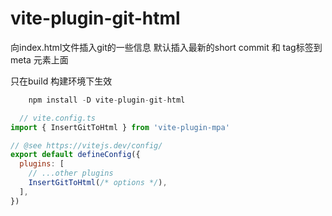 # vite-plugin-git-html

向index.html文件插入git的一些信息 默认插入最新的short commit 和 tag标签到 meta 元素上面
 
只在build 构建环境下生效

```javascript
    npm install -D vite-plugin-git-html
```


```javascript
  // vite.config.ts
import { InsertGitToHtml } from 'vite-plugin-mpa'

// @see https://vitejs.dev/config/
export default defineConfig({
  plugins: [
    // ...other plugins
    InsertGitToHtml(/* options */),
  ],
})
```